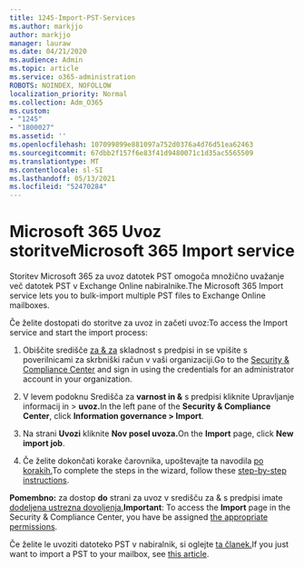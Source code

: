 ```yaml
---
title: 1245-Import-PST-Services
ms.author: markjjo
author: markjjo
manager: lauraw
ms.date: 04/21/2020
ms.audience: Admin
ms.topic: article
ms.service: o365-administration
ROBOTS: NOINDEX, NOFOLLOW
localization_priority: Normal
ms.collection: Adm_O365
ms.custom:
- "1245"
- "1800027"
ms.assetid: ''
ms.openlocfilehash: 107099899e881097a752d0376a4d76d51ea62463
ms.sourcegitcommit: 67dbb2f157f6e83f41d9480071c1d35ac5565509
ms.translationtype: MT
ms.contentlocale: sl-SI
ms.lasthandoff: 05/13/2021
ms.locfileid: "52470284"
---
```

# <a name="microsoft-365-import-service"></a><span data-ttu-id="e9eef-102">Microsoft 365 Uvoz storitve</span><span class="sxs-lookup"><span data-stu-id="e9eef-102">Microsoft 365 Import service</span></span>

<span data-ttu-id="e9eef-103">Storitev Microsoft 365 za uvoz datotek PST omogoča množično uvažanje več datotek PST v Exchange Online nabiralnike.</span><span class="sxs-lookup"><span data-stu-id="e9eef-103">The Microsoft 365 Import service lets you to bulk-import multiple PST files to Exchange Online mailboxes.</span></span>

<span data-ttu-id="e9eef-104">Če želite dostopati do storitve za uvoz in začeti uvoz:</span><span class="sxs-lookup"><span data-stu-id="e9eef-104">To access the Import service and start the import process:</span></span>

1. <span data-ttu-id="e9eef-105">Obiščite središče [za & za](https://protection.office.com) skladnost s predpisi in se vpišite s poverilnicami za skrbniški račun v vaši organizaciji.</span><span class="sxs-lookup"><span data-stu-id="e9eef-105">Go to the [Security & Compliance Center](https://protection.office.com) and sign in using the credentials for an administrator account in your organization.</span></span>

2. <span data-ttu-id="e9eef-106">V levem podoknu Središča za **varnost in &** s predpisi kliknite Upravljanje informacij in > **uvoz.**</span><span class="sxs-lookup"><span data-stu-id="e9eef-106">In the left pane of the **Security & Compliance Center**, click **Information governance > Import**.</span></span>

3. <span data-ttu-id="e9eef-107">Na strani **Uvozi** kliknite **Nov posel uvoza.**</span><span class="sxs-lookup"><span data-stu-id="e9eef-107">On the **Import** page, click **New import job**.</span></span>

4. <span data-ttu-id="e9eef-108">Če želite dokončati korake čarovnika, upoštevajte ta navodila [po korakih.](/microsoft-365/compliance/use-network-upload-to-import-pst-files.md)</span><span class="sxs-lookup"><span data-stu-id="e9eef-108">To complete the steps in the wizard, follow these [step-by-step instructions](/microsoft-365/compliance/use-network-upload-to-import-pst-files.md).</span></span>

<span data-ttu-id="e9eef-109">**Pomembno:** za dostop **do** strani za uvoz v središču za & s predpisi imate [dodeljena ustrezna dovoljenja.](/microsoft-365/security/office-365-security/use-dkim-to-validate-outbound-email.md)</span><span class="sxs-lookup"><span data-stu-id="e9eef-109">**Important**: To access the **Import** page in the Security & Compliance Center, you have be assigned  [the appropriate permissions](/microsoft-365/security/office-365-security/use-dkim-to-validate-outbound-email.md).</span></span>

<span data-ttu-id="e9eef-110">Če želite le uvoziti datoteko PST v nabiralnik, si oglejte [ta članek.](https://support.office.com/article/import-email-contacts-and-calendar-from-an-outlook-pst-file-431a8e9a-f99f-4d5f-ae48-ded54b3440ac)</span><span class="sxs-lookup"><span data-stu-id="e9eef-110">If you just want to import a PST to your mailbox, see [this article](https://support.office.com/article/import-email-contacts-and-calendar-from-an-outlook-pst-file-431a8e9a-f99f-4d5f-ae48-ded54b3440ac).</span></span>
